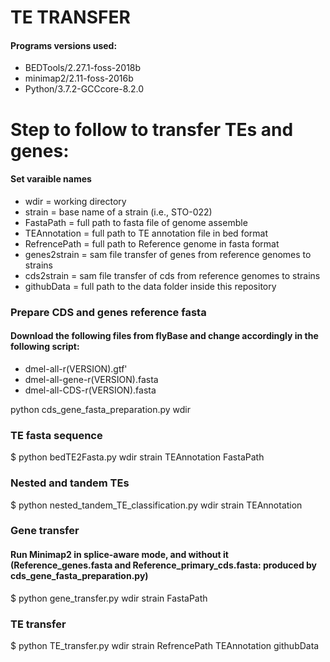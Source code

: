 # TE TRANSFER


#### Programs versions used:

-  BEDTools/2.27.1-foss-2018b
-  minimap2/2.11-foss-2016b
-  Python/3.7.2-GCCcore-8.2.0


# Step to follow to transfer TEs and genes:

#### Set varaible names

- wdir = working directory
- strain = base name of a strain (i.e., STO-022)
- FastaPath = full path to fasta file of genome assemble
- TEAnnotation = full path to TE annotation file in bed format
- RefrencePath =  full path to Reference genome in fasta format
- genes2strain = sam file transfer of genes from reference genomes to strains
- cds2strain = sam file transfer of cds from reference genomes to strains
- githubData = full path to the data folder inside this repository

### Prepare CDS and genes reference fasta

#### Download the following files from flyBase and change accordingly in the following script:

- dmel-all-r(VERSION).gtf'
- dmel-all-gene-r(VERSION).fasta
- dmel-all-CDS-r(VERSION).fasta

python cds_gene_fasta_preparation.py wdir

### TE fasta sequence

$ python bedTE2Fasta.py wdir strain TEAnnotation FastaPath

### Nested and tandem TEs

$ python nested_tandem_TE_classification.py wdir strain TEAnnotation

### Gene transfer

#### Run Minimap2 in splice-aware mode, and without it (Reference_genes.fasta and Reference_primary_cds.fasta: produced by cds_gene_fasta_preparation.py)

$ python gene_transfer.py wdir strain FastaPath

### TE transfer 

$ python TE_transfer.py wdir strain RefrencePath TEAnnotation githubData
